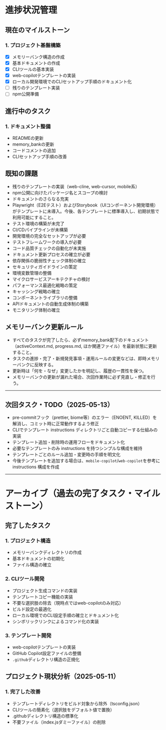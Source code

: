 <!-- 進捗状況管理 -->

# 進捗状況管理

## 現在のマイルストーン

### 1. プロジェクト基盤構築

* [x] メモリーバンク構造の作成
* [x] 基本ドキュメントの作成
* [x] CLIツールの基本実装
* [x] web-copilotテンプレートの実装
* [x] ローカル開発環境でのCLIセットアップ手順のドキュメント化
* [ ] 残りのテンプレート実装
* [ ] npm公開準備

## 進行中のタスク

### 1. ドキュメント整備

* READMEの更新
* memory_bankの更新
* コードコメントの追加
* CLIセットアップ手順の改善

## 既知の課題

* 残りのテンプレートの実装（web-cline, web-cursor, mobile系）
* npm公開に向けたパッケージ名とスコープの検討
* ドキュメントのさらなる充実
* Playwright（E2Eテスト）およびStorybook（UIコンポーネント開発環境）がテンプレートに未導入。今後、各テンプレートに標準導入し、初期状態で利用可能にすること。
* テスト環境の構築が未完了
* CI/CDパイプラインが未構築
* 開発環境の完全なセットアップが必要
* テストフレームワークの導入が必要
* コード品質チェックの自動化が未実施
* ドキュメント更新プロセスの確立が必要
* 依存関係の脆弱性チェック体制の確立
* セキュリティガイドラインの策定
* 環境変数管理の整備
* マイクロサービスアーキテクチャの検討
* パフォーマンス最適化戦略の策定
* キャッシング戦略の確立
* コンポーネントライブラリの整備
* APIドキュメントの自動生成体制の構築
* モニタリング体制の確立

## メモリーバンク更新ルール

* すべてのタスクが完了したら、必ずmemory_bank配下のドキュメント（activeContext.md, progress.md, ほか関連ファイル）を最新状態に更新すること。
* タスクの進捗・完了・新規発見事項・運用ルールの変更などは、即時メモリーバンクに反映する。
* 更新時は「何を・なぜ」変更したかを明記し、履歴の一貫性を保つ。
* メモリーバンクの更新が漏れた場合、次回作業時に必ず見直し・修正を行う。

---

## 次回タスク・TODO（2025-05-13）

* pre-commitフック（prettier, biome等）のエラー（ENOENT, KILLED）を解消し、コミット時に正常動作するよう修正
* CLIでテンプレート instructions ディレクトリごと自動コピーする仕組みの実装
* テンプレート追加・削除時の運用フローをドキュメント化
* 必要なテンプレートのみ instructions を持つシンプルな構成を維持
* テンプレートごとのルール追加・変更時の手順を明文化
* 今後テンプレートを追加する場合は、`mobile-copilot`/`web-copilot`を参考に instructions 構成を作成

---

# アーカイブ（過去の完了タスク・マイルストーン）

## 完了したタスク

### 1. プロジェクト構造

* メモリーバンクディレクトリの作成
* 基本ドキュメントの初期化
* ファイル構造の確立

### 2. CLIツール開発

* プロジェクト生成コマンドの実装
* テンプレートコピー機能の実装
* 不要な選択肢の除去（現時点ではweb-copilotのみ対応）
* ビルド設定の最適化
* ローカル環境でのCLI設定手順の確立とドキュメント化
* シンボリックリンクによるコマンド化の実装

### 3. テンプレート開発

* web-copilotテンプレートの実装
* GitHub Copilot設定ファイルの整備
* `.github`ディレクトリ構造の正規化

## プロジェクト現状分析（2025-05-11）

### 1. 完了した改善

* テンプレートディレクトリをビルド対象から除外（tsconfig.json）
* CLIツールの簡素化（選択肢をデフォルト値で置換）
* .githubディレクトリ構造の標準化
* 不要ファイル（index.jsダミーファイル）の削除
